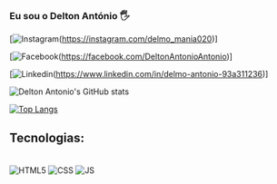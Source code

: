 ### Eu sou o Delton António 🖐️

[![Instagram](https://img.shields.io/badge/Instagram-E4405F?style=for-the-badge&logo=instagram&logoColor=white)(https://instagram.com/delmo_mania020)]

[![Facebook](https://img.shields.io/badge/Facebook-1877F2?style=for-the-badge&logo=facebook&logoColor=white)(https://facebook.com/DeltonAntonioAntonio)]

[![Linkedin](https://img.shields.io/badge/LinkedIn-0077B5?style=for-the-badge&logo=linkedin&logoColor=white)(https://www.linkedin.com/in/delmo-antonio-93a311236)]

![Delton Antonio's GitHub stats](https://github-readme-stats.vercel.app/api?username=DeltonAntonio&show_icons=true&theme=radical)

[![Top Langs](https://github-readme-stats.vercel.app/api/top-langs/?username=DeltonAntonio&hide_progress=true)](https://github.com/anuraghazra/github-readme-stats)

## Tecnologias:

<div style="display:inline_block"><br/>
    <img align="center" alt="HTML5" src="https://img.shields.io/badge/HTML5-E34F26?style=for-the-badge&logo=html5&logoColor=white" />
    <img align="center" alt="CSS" src="https://img.shields.io/badge/CSS3-1572B6?style=for-the-badge&logo=css3&logoColor=white" />
    <img align="center" alt="JS" src="https://img.shields.io/badge/JavaScript-F7DF1E?style=for-the-badge&logo=javascript&logoColor=black" />

</div>



